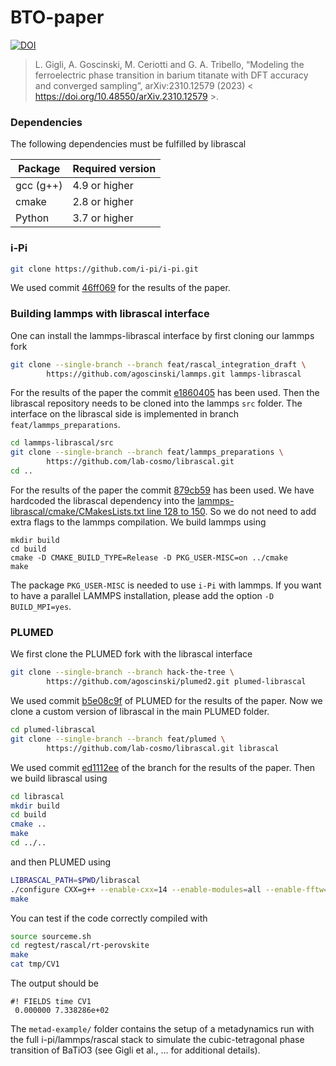 # BTO-paper

[![DOI](https://zenodo.org/badge/702389161.svg)](https://zenodo.org/doi/10.5281/zenodo.10036255)

> L. Gigli, A. Goscinski, M. Ceriotti and G. A. Tribello, “Modeling the ferroelectric phase transition in barium titanate with DFT accuracy and converged sampling”, arXiv:2310.12579 (2023)
< https://doi.org/10.48550/arXiv.2310.12579 >.

### Dependencies

The following dependencies must be fulfilled by librascal

| Package     | Required version   |
|-------------|--------------------|
| gcc (g++)   | 4.9 or higher      |
| cmake       | 2.8 or higher      |
| Python      | 3.7 or higher      |

### i-Pi

```bash
git clone https://github.com/i-pi/i-pi.git
```
We used commit [46ff069](https://github.com/i-pi/i-pi/commit/46ff069) for the results of the paper.

### Building lammps with librascal interface

One can install the lammps-librascal interface by first cloning our lammps fork

```bash
git clone --single-branch --branch feat/rascal_integration_draft \
        https://github.com/agoscinski/lammps.git lammps-librascal
```
For the results of the paper the commit [e1860405](https://github.com/agoscinski/lammps/pull/1/commits/e18604056bcd703ad9661a8de00c988b8ebbfecc) has been used. Then the librascal repository needs to be cloned into the lammps `src` folder.
The interface on the librascal side is implemented in branch `feat/lammps_preparations`.
```bash
cd lammps-librascal/src
git clone --single-branch --branch feat/lammps_preparations \
        https://github.com/lab-cosmo/librascal.git
cd ..
```
For the results of the paper the commit [879cb59](https://github.com/lab-cosmo/librascal/pull/367/commits/879cb5942a40577ea005842227712848f361ab7f) has been used. We have hardcoded the librascal dependency into the [lammps-librascal/cmake/CMakesLists.txt line 128 to 150](https://github.com/agoscinski/lammps/blob/e18604056bcd703ad9661a8de00c988b8ebbfecc/cmake/CMakeLists.txt#L128-L150). So we do not need to add extra flags to the lammps compilation. We build lammps using
```
mkdir build
cd build
cmake -D CMAKE_BUILD_TYPE=Release -D PKG_USER-MISC=on ../cmake
make
```
The package `PKG_USER-MISC` is needed to use `i-Pi` with lammps. If you want to have a parallel LAMMPS installation, please add the option `-D BUILD_MPI=yes`.

### PLUMED

We first clone the PLUMED fork with the librascal interface
```bash
git clone --single-branch --branch hack-the-tree \
        https://github.com/agoscinski/plumed2.git plumed-librascal
```
We used commit [b5e08c9f](https://github.com/agoscinski/plumed2/pull/1/commits/b5e08c9ff97fc1ab798f3a6e0c835fdbe9bcba8c) of PLUMED for the results of the paper. Now we clone a custom version of librascal in the main PLUMED folder.
```bash
cd plumed-librascal
git clone --single-branch --branch feat/plumed \
        https://github.com/lab-cosmo/librascal.git librascal
```
We used commit [ed1112ee](https://github.com/lab-cosmo/librascal/commit/ed1112eefca577832b29ef0ceb34714e6a8ebe66) of the branch for the results of the paper. Then we build librascal using
```bash
cd librascal
mkdir build
cd build
cmake ..
make
cd ../..
```

and then PLUMED using
```bash
LIBRASCAL_PATH=$PWD/librascal
./configure CXX=g++ --enable-cxx=14 --enable-modules=all --enable-fftw=no --enable-mpi=no --enable-asmjit --enable-rascal LDFLAGS="-L$LIBRASCAL_PATH/build/external/wigxjpf/lib -lwigxjpf -L$LIBRASCAL_PATH/build/src -lrascal" CPPFLAGS="-I$LIBRASCAL_PATH/src/ -I$LIBRASCAL_PATH/build/external/Eigen3/ -I$LIBRASCAL_PATH/build/external/wigxjpf/inc"
make
```
You can test if the code correctly compiled with
```bash
source sourceme.sh
cd regtest/rascal/rt-perovskite
make
cat tmp/CV1
```
The output should be
```
#! FIELDS time CV1
 0.000000 7.338286e+02
```

The `metad-example/` folder contains the setup of a metadynamics run with the full i-pi/lammps/rascal stack to simulate the cubic-tetragonal phase transition of BaTiO3 (see Gigli et al., ... for additional details).

